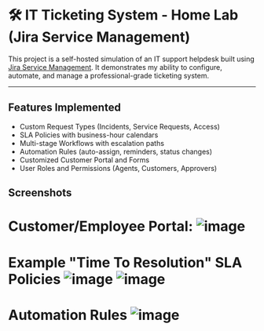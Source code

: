 # 🛠️ IT Ticketing System - Home Lab (Jira Service Management)

This project is a self-hosted simulation of an IT support helpdesk built using [Jira Service Management](https://www.atlassian.com/software/jira/service-management). It demonstrates my ability to configure, automate, and manage a professional-grade ticketing system.

---

##  Features Implemented

-  Custom Request Types (Incidents, Service Requests, Access)
-  SLA Policies with business-hour calendars
-  Multi-stage Workflows with escalation paths
-  Automation Rules (auto-assign, reminders, status changes)
-  Customized Customer Portal and Forms
-  User Roles and Permissions (Agents, Customers, Approvers)

## Screenshots

# Customer/Employee Portal: ![image](https://github.com/user-attachments/assets/b4bced9a-9926-443d-8cfc-044e9129f50d)

# Example "Time To Resolution" SLA Policies ![image](https://github.com/user-attachments/assets/6d14ce97-1cee-4118-8bed-957d3922c88d) ![image](https://github.com/user-attachments/assets/ac4ecf88-a467-496d-8807-ad88e5b084e8)



# Automation Rules ![image](https://github.com/user-attachments/assets/088aa53d-f9ba-45ad-b7bf-7ce3020df877)



